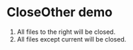 # CloseOther demo

1. All files to the right will be closed.
2. All files except current will be closed.